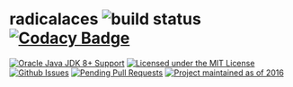﻿# radicalaces ![build status](http://travis-ci.org/HulaSamsquanch/radicalaces.svg) [![Codacy Badge](https://api.codacy.com/project/badge/grade/b8cc7e835d0b4998a1e46671cca8f830)](https://www.codacy.com/app/samsquanchhunter14/radicalaces)
﻿[![Oracle Java JDK 8+ Support](https://img.shields.io/badge/java-JDK_8-ff69b4.svg)](http://www.oracle.com/technetwork/java/javase/downloads/jdk8-downloads-2133151.html)
[![Licensed under the MIT License](https://img.shields.io/badge/license-MIT-blue.svg)](LICENSE.md)
[![Github Issues](http://githubbadges.herokuapp.com/HulaSamsquanch/radicalaces/issues.svg)](https://github.com/HulaSamsquanch/radicalaces/issues)
[![Pending Pull Requests](http://githubbadges.herokuapp.com/HulaSamsquanch/radicalaces/pulls.svg)](https://github.com/HulaSamsquanch/radicalaces/pulls) [![Project maintained as of 2016](https://img.shields.io/maintenance/yes/2016.svg)](https://github.com/HulaSamsquanch/radicalaces/)
